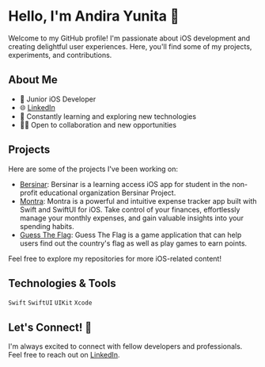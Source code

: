 # Hello, I'm Andira Yunita 👋

Welcome to my GitHub profile! I'm passionate about iOS development and creating delightful user experiences. Here, you'll find some of my projects, experiments, and contributions.

## About Me

- 📱 Junior iOS Developer
- 🌐 [LinkedIn](https://www.linkedin.com/in/andirayunita/)
- 🚀 Constantly learning and exploring new technologies
- 👨‍💻 Open to collaboration and new opportunities

## Projects

Here are some of the projects I've been working on:

- [Bersinar](https://github.com/andirayunita/Bersinar-iOS): Bersinar is a learning access iOS app for student in the non-profit educational organization Bersinar Project.
- [Montra](https://github.com/andirayunita/Montra): Montra is a powerful and intuitive expense tracker app built with Swift and SwiftUI for iOS. Take control of your finances, effortlessly manage your monthly expenses, and gain valuable insights into your spending habits.
- [Guess The Flag](https://github.com/andirayunita/GuessTheFlag): Guess The Flag is a game application that can help users find out the country's flag as well as play games to earn points.

Feel free to explore my repositories for more iOS-related content!

## Technologies & Tools

`Swift` `SwiftUI` `UIKit` `Xcode`

## Let's Connect! 🚀

I'm always excited to connect with fellow developers and professionals. Feel free to reach out on [LinkedIn](https://www.linkedin.com/in/andirayunita/).

<!--
**andirayunita/andirayunita** is a ✨ _special_ ✨ repository because its `README.md` (this file) appears on your GitHub profile.

Here are some ideas to get you started:

- 🔭 I’m currently working on ...
- 🌱 I’m currently learning ...
- 👯 I’m looking to collaborate on ...
- 🤔 I’m looking for help with ...
- 💬 Ask me about ...
- 📫 How to reach me: ...
- 😄 Pronouns: ...
- ⚡ Fun fact: ...
-->
